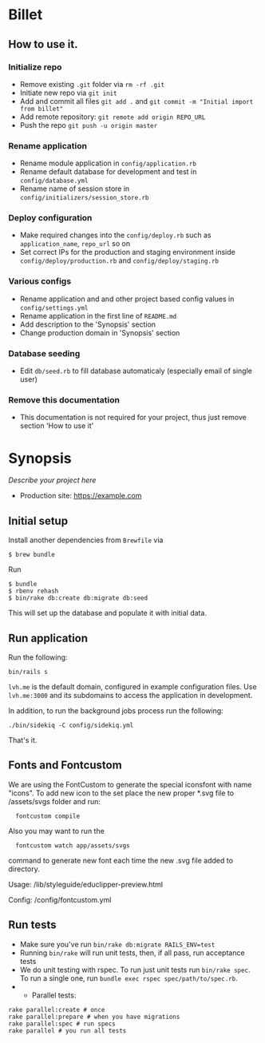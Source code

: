 # Billet

## How to use it.

### Initialize repo
 - Remove existing `.git` folder via `rm -rf .git`
 - Initiate new repo via `git init`
 - Add and commit all files `git add .` and `git commit -m "Initial import from billet"`
 - Add remote repository: `git remote add origin REPO_URL`
 - Push the repo `git push -u origin master`

### Rename application
 - Rename module application in `config/application.rb`
 - Rename default database for development and test in `config/database.yml`
 - Rename name of session store in `config/initializers/session_store.rb`

### Deploy configuration
 - Make required changes into the `config/deploy.rb` such as `application_name`, `repo_url` so on
 - Set correct IPs for the production and staging environment inside `config/deploy/production.rb` and `config/deploy/staging.rb`

### Various configs
 - Rename application and and other project based config values in `config/settings.yml`
 - Rename application in the first line of `README.md`
 - Add description to the 'Synopsis' section
 - Change production domain in 'Synopsis' section

### Database seeding
 - Edit `db/seed.rb` to fill database automaticaly (especially email of single user)

### Remove this documentation
 - This documentation is not required for your project, thus just remove section 'How to use it'

# Synopsis
*Describe your project here*

* Production site: https://example.com

## Initial setup

Install another dependencies from `Brewfile` via

```console
$ brew bundle
```

Run

```console
$ bundle
$ rbenv rehash
$ bin/rake db:create db:migrate db:seed
```

This will set up the database and populate it with initial data.

## Run application

Run the following:

```console
bin/rails s
```

`lvh.me` is the default domain, configured in example
configuration files. Use `lvh.me:3000` and its subdomains
to access the application in development.

In addition, to run the background jobs process run the following:

```console
./bin/sidekiq -C config/sidekiq.yml
```

That's it.

## Fonts and Fontcustom

We are using the FontCustom to generate the special iconsfont with name "icons".
To add new icon to the set place the new proper *.svg file to /assets/svgs folder and run:

```shell
  fontcustom compile
```

Also you may want to run the

```shell
  fontcustom watch app/assets/svgs
```

command to generate new font each time the new .svg file added to directory.

Usage:
/lib/styleguide/educlipper-preview.html

Config:
/config/fontcustom.yml


## Run tests

* Make sure you've run `bin/rake db:migrate RAILS_ENV=test`
* Running `bin/rake` will run unit tests, then, if all pass, run acceptance
  tests
* We do unit testing with rspec. To run just unit tests run `bin/rake spec`.
  To run a single one, run `bundle exec rspec spec/path/to/spec.rb`.
* * Parallel tests:

```console
rake parallel:create # once
rake parallel:prepare # when you have migrations
rake parallel:spec # run specs
rake parallel # you run all tests
```

